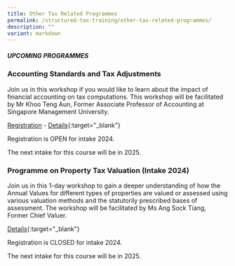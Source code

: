 ```yaml
---
title: Other Tax Related Programmes
permalink: /structured-tax-training/other-tax-related-programmes/
description: ""
variant: markdown
---
```

##### **UPCOMING PROGRAMMES**



### **Accounting Standards and Tax Adjustments**

Join us in this workshop if you would like to learn about the impact of financial accounting on tax computations. This workshop will be facilitated by Mr Khoo Teng Aun, Former Associate Professor of Accounting at Singapore Management University.

[Registration](https://form.gov.sg/66ac7bbd64b73c332cf5e19b) - [Details](/files/accounting_std_and_tax_adj_2024.pdf){:target="_blank"}

Registration is OPEN for intake 2024.

The next intake for this course will be in 2025.


### **Programme on Property Tax Valuation (Intake 2024)**

Join us in this 1-day workshop to gain a deeper understanding of how the Annual Values for different types of properties are valued or assessed using various valuation methods and the statutorily prescribed bases of assessment. The workshop will be facilitated by Ms Ang Sock Tiang, Former Chief Valuer.

[Details](/files/executive-tax-programmes/property_tax_valuation_brochure_2024_updated9May.pdf){:target="_blank"}

Registration is CLOSED for intake 2024.

The next intake for this course will be in 2025.
